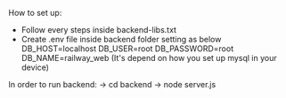 How to set up:
- Follow every steps inside backend-libs.txt
- Create .env file inside backend folder setting as below
DB_HOST=localhost
DB_USER=root
DB_PASSWORD=root
DB_NAME=railway_web
(It's depend on how you set up mysql in your device)

In order to run backend:
-> cd backend -> node server.js